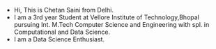 - Hi, This is Chetan Saini from Delhi.
- I am a 3rd year Student at Vellore Institute of Technology,Bhopal pursuing Int. M.Tech Computer Science and Engineering with spl. in Computational and Data Science.
- I am a Data Science Enthusiast.

<!---
chetan4151/chetan4151 is a ✨ special ✨ repository because its `README.md` (this file) appears on your GitHub profile.
You can click the Preview link to take a look at your changes.
--->
